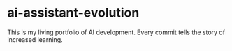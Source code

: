 # ai-assistant-evolution
This is my living portfolio of AI development. Every commit tells the story of increased learning.
